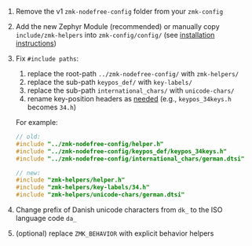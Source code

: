 1. Remove the v1 `zmk-nodefree-config` folder from your `zmk-config`
2. Add the new Zephyr Module (recommended) or manually copy `include/zmk-helpers` into
   `zmk-config/config/` (see [installation instructions](../readme.md#installation))
3. Fix `#include paths`:

   1. replace the root-path `../zmk-nodefree-config/` with `zmk-helpers/`
   2. replace the sub-path `keypos_def/` with `key-labels/`
   3. replace the sub-path `international_chars/` with `unicode-chars/`
   4. rename key-position headers as [needed](../readme.md#key-labels-collection) (e.g.,
      `keypos_34keys.h` becomes `34.h`)

   For example:

   ```c
   // old:
   #include "../zmk-nodefree-config/helper.h"
   #include "../zmk-nodefree-config/keypos_def/keypos_34keys.h"
   #include "../zmk-nodefree-config/international_chars/german.dtsi"

   // new:
   #include "zmk-helpers/helper.h"
   #include "zmk-helpers/key-labels/34.h"
   #include "zmk-helpers/unicode-chars/german.dtsi"
   ```

4. Change prefix of Danish unicode characters from `dk_` to the ISO language code `da_`
5. (optional) replace `ZMK_BEHAVIOR` with explicit behavior helpers

